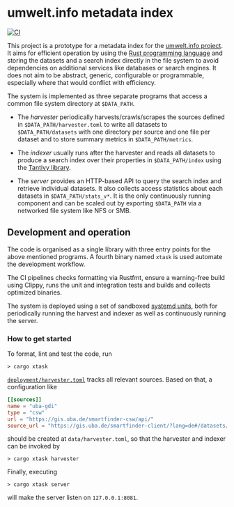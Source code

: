 # umwelt.info metadata index

[![CI](https://github.com/adamreichold/umwelt-info/actions/workflows/ci.yml/badge.svg)](https://github.com/adamreichold/umwelt-info/actions/workflows/ci.yml)

This project is a prototype for a metadata index for the [umwelt.info project](https://umwelt.info). It aims for efficient operation by using the [Rust programming language](https://www.rust-lang.org/) and storing the datasets and a search index directly in the file system to avoid dependencies on additional services like databases or search engines. It does not aim to be abstract, generic, configurable or programmable, especially where that would conflict with efficiency.

The system is implemented as three separate programs that access a common file system directory at `$DATA_PATH`.

* The _harvester_ periodically harvests/crawls/scrapes the sources defined in `$DATA_PATH/harvester.toml` to write all datasets to `$DATA_PATH/datasets` with one directory per source and one file per dataset and to store summary metrics in `$DATA_PATH/metrics`.

* The _indexer_ usually runs after the harvester and reads all datasets to produce a search index over their properties in `$DATA_PATH/index` using the [Tantivy library](https://github.com/quickwit-oss/tantivy).

* The _server_ provides an HTTP-based API to query the search index and retrieve individual datasets. It also collects access statistics about each datasets in `$DATA_PATH/stats_v*`. It is the only continuously running component and can be scaled out by exporting `$DATA_PATH` via a networked file system like NFS or SMB.

## Development and operation

The code is organised as a single library with three entry points for the above mentioned programs. A fourth binary named `xtask` is used automate the development workflow.

The CI pipelines checks formatting via Rustfmt, ensure a warning-free build using Clippy, runs the unit and integration tests and builds and collects optimized binaries.

The system is deployed using a set of sandboxed [systemd units](https://systemd.io/), both for periodically running the harvest and indexer as well as continuously running the server.

### How to get started

To format, lint and test the code, run

```console
> cargo xtask
```

[`deployment/harvester.toml`](deployment/harvester.toml) tracks all relevant sources. Based on that, a configuration like

```toml
[[sources]]
name = "uba-gdi"
type = "csw"
url = "https://gis.uba.de/smartfinder-csw/api/"
source_url = "https://gis.uba.de/smartfinder-client/?lang=de#/datasets/iso/{{id}}"
```

should be created at `data/harvester.toml`, so that the harvester and indexer can be invoked by

```console
> cargo xtask harvester
```

Finally, executing

```console
> cargo xtask server
```

will make the server listen on `127.0.0.1:8081`.
